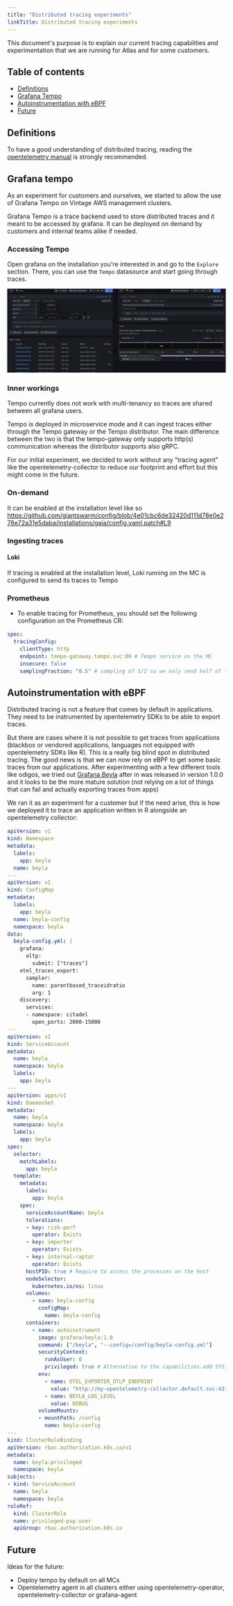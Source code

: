 ```yaml
---
title: "Distributed tracing experiments"
linkTitle: Distributed tracing experiments
---
```


This document's purpose is to explain our current tracing capabilities and experimentation that we are running for Atlas and for some customers.

## Table of contents

* [Definitions](#definitions)
* [Grafana Tempo](#grafana-tempo)
* [Autoinstrumentation with eBPF](#autoinstrumentation-with-ebpf)
* [Future](#future)

## Definitions

To have a good understanding of distributed tracing, reading the [opentelemetry manual](https://opentelemetry.io/docs/concepts/) is strongly recommended.

## Grafana tempo

As an experiment for customers and ourselves, we started to allow the use of Grafana Tempo on Vintage AWS management clusters.

Grafana Tempo is a trace backend used to store distributed traces and it meant to be accessed by grafana.
It can be deployed on demand by customers and internal teams alike if needed.

### Accessing Tempo

Open grafana on the installation you're interested in and go to the `Explore` section. There, you can use the `Tempo` datasource and start going through traces.

<img src="images/tempo-traces.png" alt="example of Loki traces stored in Tempo traces accessed through grafana" >

### Inner workings

Tempo currently does not work with multi-tenancy so traces are shared between all grafana users.

Tempo is deployed in microservice mode and it can ingest traces either through the Tempo gateway or the Tempo distributor. The main difference between the two is that the tempo-gateway only supports http(s) communication whereas the distributor supports also gRPC.

For our initial experiment, we decided to work without any "tracing agent" like the opentelemetry-collector to reduce our footprint and effort but this might come in the future.

### On-demand

It can be enabled at the installation level like so https://github.com/giantswarm/config/blob/4e01cbc6de32420d111d78e0e278e72a31e5daba/installations/gaia/config.yaml.patch#L9

### Ingesting traces

#### Loki

If tracing is enabled at the installation level, Loki running on the MC is configured to send its traces to Tempo

### Prometheus

- To enable tracing for Prometheus, you should set the following configuration on the Prometheus CR:

```yaml
spec:
  tracingConfig:
    clientType: http
    endpoint: tempo-gateway.tempo.svc:80 # Tempo service on the MC
    insecure: false
    samplingFraction: "0.5" # sampling of 1/2 so we only send half of the traces
```

## Autoinstrumentation with eBPF

Distributed tracing is not a feature that comes by default in applications. They need to be instrumented by opentelemetry SDKs to be able to export traces.

But there are cases where it is not possible to get traces from applications (blackbox or vendored applications, languages not equipped with opentelemetry SDKs like R). This is a really big blind spot in distributed tracing. The good news is that we can now rely on eBPF to get some basic traces from our applications. After experimenting with a few different tools like odigos, we tried out [Grafana Beyla](https://github.com/grafana/beyla) after in was released in version 1.0.0 and it looks to be the more mature solution (not relying on a lot of things that can fail and actually exporting traces from apps)

We ran it as an experiment for a customer but if the need arise, this is how we deployed it to trace an application written in R alongside an opentelemetry collector:

```yaml
apiVersion: v1
kind: Namespace
metadata:
  labels:
    app: beyla
  name: beyla
---
apiVersion: v1
kind: ConfigMap
metadata:
  labels:
    app: beyla
  name: beyla-config
  namespace: beyla
data:
  beyla-config.yml: |
    grafana:
      oltp:
        submit: ["traces"]
    otel_traces_export:
      sampler:
        name: parentbased_traceidratio
        arg: 1
    discovery:
      services:
      - namespace: citadel
        open_ports: 2000-15000
---
apiVersion: v1
kind: ServiceAccount
metadata:
  name: beyla
  namespace: beyla
  labels:
    app: beyla
---
apiVersion: apps/v1
kind: DaemonSet
metadata:
  name: beyla
  namespace: beyla
  labels:
    app: beyla
spec:
  selector:
    matchLabels:
      app: beyla
  template:
    metadata:
      labels:
        app: beyla
    spec:
      serviceAccountName: beyla
      tolerations:
      - key: risk-perf
        operator: Exists
      - key: importer
        operator: Exists
      - key: internal-raptor
        operator: Exists
      hostPID: true # Require to access the processes on the host
      nodeSelector:
        kubernetes.io/os: linux
      volumes:
        - name: beyla-config
          configMap:
            name: beyla-config
      containers:
        - name: autoinstrument
          image: grafana/beyla:1.0
          command: ["/beyla", "--config=/config/beyla-config.yml"]
          securityContext:
            runAsUser: 0
            privileged: true # Alternative to the capabilities.add SYS_ADMIN setting
          env:
            - name: OTEL_EXPORTER_OTLP_ENDPOINT
              value: "http://my-opentelemetry-collector.default.svc:4317"
            - name: BEYLA_LOG_LEVEL
              value: DEBUG
          volumeMounts:
          - mountPath: /config
            name: beyla-config
---
kind: ClusterRoleBinding
apiVersion: rbac.authorization.k8s.io/v1
metadata:
  name: beyla:privileged
  namespace: beyla
subjects:
- kind: ServiceAccount
  name: beyla
  namespace: beyla
roleRef:
  kind: ClusterRole
  name: privileged-psp-user
  apiGroup: rbac.authorization.k8s.io
```

## Future

Ideas for the future:

- Deploy tempo by default on all MCs
- Opentelemetry agent in all clusters either using opentelemetry-operator, opentelemetry-collector or grafana-agent
